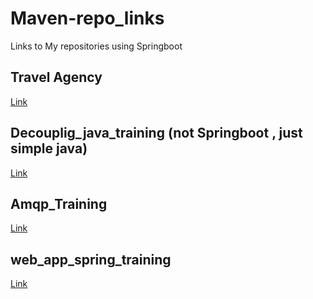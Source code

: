 # Maven-repo_links

Links to My repositories using Springboot

## Travel Agency
[Link](https://github.com/EdMkn/travel_agency)

<!--
## Java_api_training
[Link](https://github.com/EdMkn/java_api_training) -->

## Decouplig_java_training  (not Springboot , just simple java)
[Link](https://github.com/EdMkn/decouplig_java_training)

## Amqp_Training
[Link](https://github.com/EdMkn/amqp_training)

## web_app_spring_training 
[Link](https://github.com/EdMkn/web_app_spring_training)

